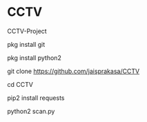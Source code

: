 # CCTV

CCTV-Project

pkg install git

pkg install python2

git clone https://github.com/jaisprakasa/CCTV

cd CCTV

pip2 install requests

python2 scan.py

